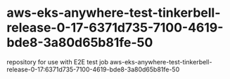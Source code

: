 # aws-eks-anywhere-test-tinkerbell-release-0-17-6371d735-7100-4619-bde8-3a80d65b81fe-50
repository for use with E2E test job aws-eks-anywhere-test-tinkerbell-release-0-17:6371d735-7100-4619-bde8-3a80d65b81fe-50
